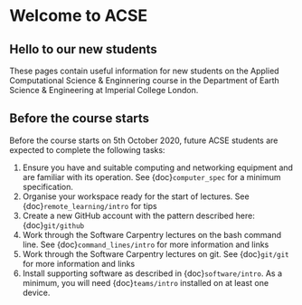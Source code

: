 # Welcome to ACSE

## Hello to our new students

These pages contain useful information for new students on the Applied Computational Science & Enginnering course in the Department of Earth Science & Engineering at Imperial College London.

## Before the course starts

Before the course starts on 5th October 2020, future ACSE students are expected to complete the following tasks:

1. Ensure you have and suitable computing and networking equipment and are familiar with its operation. See {doc}`computer_spec` for a minimum specification.
1. Organise your workspace ready for the start of lectures. See {doc}`remote_learning/intro` for tips
2. Create a new GitHub account with the pattern described here: {doc}`git/github`
3. Work through the Software Carpentry lectures on the bash command line. See {doc}`command_lines/intro` for more information and links
4.  Work through the Software Carpentry lectures on git. See {doc}`git/git` for more information and links
5. Install supporting software as described in {doc}`software/intro`. As a minimum, you will need {doc}`teams/intro` installed on at least one device.
